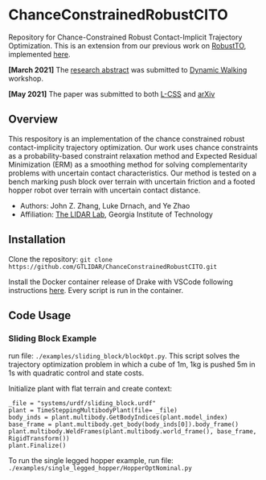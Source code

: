 # ChanceConstrainedRobustCITO
Repository for Chance-Constrained Robust Contact-Implicit Trajectory Optimization.
This is an extension from our previous work on [RobustTO](http://lab-idar.gatech.edu/wp-content/uploads/Publications/robust-traj-opt-2021.pdf), implemented [here](https://github.com/GTLIDAR/RobustContactERM).

**[March 2021]** The [research abstract](http://lab-idar.gatech.edu/wp-content/uploads/Publications/DW2021_Chance_Constraint.pdf) was submitted to [Dynamic Walking](https://www.dynamicwalking2021.org/) workshop. 

**[May 2021]** The paper was submitted to both [L-CSS](http://ieee-cssletters.dei.unipd.it/index.php) and [arXiv]()

## Overview
This respository is an implementation of the chance constrained robust contact-implicity trajectory optimization. Our work uses chance constraints as a probability-based constraint relaxation method and Expected Residual Minimization (ERM) as a smoothing method for solving complementarity problems with uncertain contact characteristics. Our method is tested on a bench marking push block over terrain with uncertain friction and a footed hopper robot over terrain with uncertain contact distance. 

* Authors: John Z. Zhang, Luke Drnach, and Ye Zhao
* Affiliation: [The LIDAR Lab](http://lab-idar.gatech.edu/), Georgia Institute of Technology

## Installation
Clone the repository: `git clone https://github.com/GTLIDAR/ChanceConstrainedRobustCITO.git`

Install the Docker container release of Drake with VSCode following instructions [here](https://drake.mit.edu/docker.html). Every script is run in the container. 

## Code Usage
### Sliding Block Example
run file: `./examples/sliding_block/blockOpt.py`. This script solves the trajectory optimization problem in which a cube of 1m, 1kg is pushed 5m in 1s with quadratic control and state costs. 

Initialize plant with flat terrain and create context:

```
_file = "systems/urdf/sliding_block.urdf"
plant = TimeSteppingMultibodyPlant(file= _file)
body_inds = plant.multibody.GetBodyIndices(plant.model_index)
base_frame = plant.multibody.get_body(body_inds[0]).body_frame()
plant.multibody.WeldFrames(plant.multibody.world_frame(), base_frame, RigidTransform())
plant.Finalize()
```

To run the single legged hopper example, run file: `./examples/single_legged_hopper/HopperOptNominal.py`

